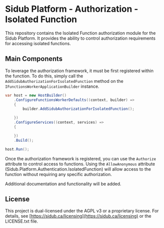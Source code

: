 # Sidub Platform - Authorization - Isolated Function

This repository contains the Isolated Function authorization module for
the Sidub Platform. It provides the ability to control authorization
requirements for accessing isolated functions.

## Main Components
To leverage the authorization framework, it must be first registered
within the function. To do this, simply call the 
`AddSidubAuthorizationForIsolatedFunction` method on the 
`IFunctionsWorkerApplicationBuilder` instance.

```csharp
var host = new HostBuilder()
    .ConfigureFunctionsWorkerDefaults((context, builder) =>
    {
        builder.AddSidubAuthorizationForIsolatedFunction();

    })
    .ConfigureServices((context, services) =>
    {

    })
    .Build();

host.Run();
```

Once the authorization framework is registered, you can use the `Authorize` 
attribute to control access to functions. Using the `AllowAnonymous` attribute
(Sidub.Platform.Authentication.IsolatedFunction) will allow access to the
function without requiring any specific authorization.

Additional documentation and functionality will be added.

## License
This project is dual-licensed under the AGPL v3 or a proprietary license. For
details, see [https://sidub.ca/licensing](https://sidub.ca/licensing) or the
LICENSE.txt file.